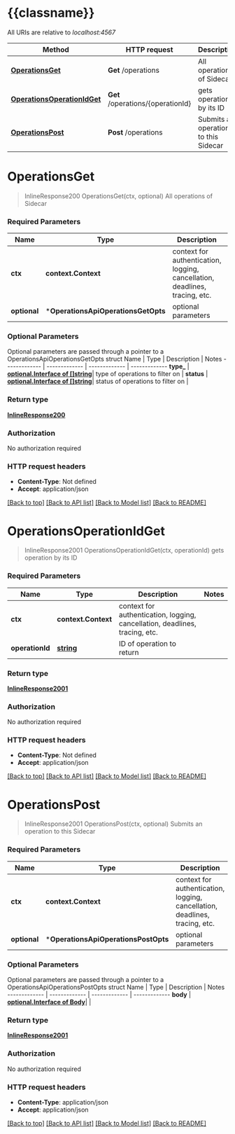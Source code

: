 # {{classname}}

All URIs are relative to *localhost:4567*

Method | HTTP request | Description
------------- | ------------- | -------------
[**OperationsGet**](OperationsApi.md#OperationsGet) | **Get** /operations | All operations of Sidecar
[**OperationsOperationIdGet**](OperationsApi.md#OperationsOperationIdGet) | **Get** /operations/{operationId} | gets operation by its ID
[**OperationsPost**](OperationsApi.md#OperationsPost) | **Post** /operations | Submits an operation to this Sidecar

# **OperationsGet**
> InlineResponse200 OperationsGet(ctx, optional)
All operations of Sidecar

### Required Parameters

Name | Type | Description  | Notes
------------- | ------------- | ------------- | -------------
 **ctx** | **context.Context** | context for authentication, logging, cancellation, deadlines, tracing, etc.
 **optional** | ***OperationsApiOperationsGetOpts** | optional parameters | nil if no parameters

### Optional Parameters
Optional parameters are passed through a pointer to a OperationsApiOperationsGetOpts struct
Name | Type | Description  | Notes
------------- | ------------- | ------------- | -------------
 **type_** | [**optional.Interface of []string**](string.md)| type of operations to filter on | 
 **status** | [**optional.Interface of []string**](string.md)| status of operations to filter on | 

### Return type

[**InlineResponse200**](inline_response_200.md)

### Authorization

No authorization required

### HTTP request headers

 - **Content-Type**: Not defined
 - **Accept**: application/json

[[Back to top]](#) [[Back to API list]](../README.md#documentation-for-api-endpoints) [[Back to Model list]](../README.md#documentation-for-models) [[Back to README]](../README.md)

# **OperationsOperationIdGet**
> InlineResponse2001 OperationsOperationIdGet(ctx, operationId)
gets operation by its ID

### Required Parameters

Name | Type | Description  | Notes
------------- | ------------- | ------------- | -------------
 **ctx** | **context.Context** | context for authentication, logging, cancellation, deadlines, tracing, etc.
  **operationId** | [**string**](.md)| ID of operation to return | 

### Return type

[**InlineResponse2001**](inline_response_200_1.md)

### Authorization

No authorization required

### HTTP request headers

 - **Content-Type**: Not defined
 - **Accept**: application/json

[[Back to top]](#) [[Back to API list]](../README.md#documentation-for-api-endpoints) [[Back to Model list]](../README.md#documentation-for-models) [[Back to README]](../README.md)

# **OperationsPost**
> InlineResponse2001 OperationsPost(ctx, optional)
Submits an operation to this Sidecar

### Required Parameters

Name | Type | Description  | Notes
------------- | ------------- | ------------- | -------------
 **ctx** | **context.Context** | context for authentication, logging, cancellation, deadlines, tracing, etc.
 **optional** | ***OperationsApiOperationsPostOpts** | optional parameters | nil if no parameters

### Optional Parameters
Optional parameters are passed through a pointer to a OperationsApiOperationsPostOpts struct
Name | Type | Description  | Notes
------------- | ------------- | ------------- | -------------
 **body** | [**optional.Interface of Body**](Body.md)|  | 

### Return type

[**InlineResponse2001**](inline_response_200_1.md)

### Authorization

No authorization required

### HTTP request headers

 - **Content-Type**: application/json
 - **Accept**: application/json

[[Back to top]](#) [[Back to API list]](../README.md#documentation-for-api-endpoints) [[Back to Model list]](../README.md#documentation-for-models) [[Back to README]](../README.md)

